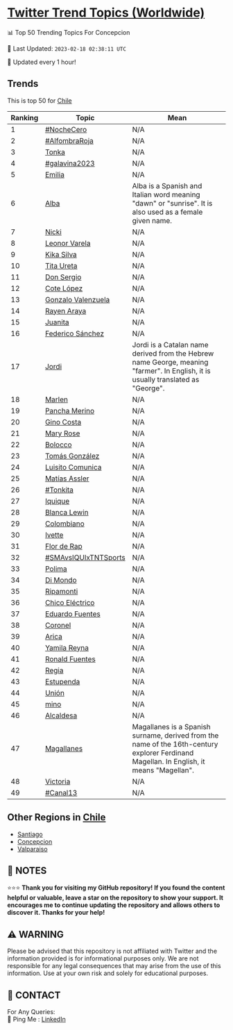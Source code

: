 [Twitter Trend Topics (Worldwide)](https://github.com/ErcinDedeoglu/Twitter-Trend-Topics)
==========


📊 Top 50 Trending Topics For Concepcion

📆 Last Updated: `2023-02-18 02:38:11 UTC`

🔧 Updated every 1 hour!


## Trends

This is top 50 for [Chile](</Chile>)

| Ranking | Topic | Mean |
| ------- | ------------ | ------------ |
| 1 | [#NocheCero](http://twitter.com/search?q=%23NocheCero) | N/A |
| 2 | [#AlfombraRoja](http://twitter.com/search?q=%23AlfombraRoja) | N/A |
| 3 | [Tonka](http://twitter.com/search?q=Tonka) | N/A |
| 4 | [#galavina2023](http://twitter.com/search?q=%23galavina2023) | N/A |
| 5 | [Emilia](http://twitter.com/search?q=Emilia) | N/A |
| 6 | [Alba](http://twitter.com/search?q=Alba) | Alba is a Spanish and Italian word meaning "dawn" or "sunrise". It is also used as a female given name. |
| 7 | [Nicki](http://twitter.com/search?q=Nicki) | N/A |
| 8 | [Leonor Varela](http://twitter.com/search?q=Leonor+Varela) | N/A |
| 9 | [Kika Silva](http://twitter.com/search?q=Kika+Silva) | N/A |
| 10 | [Tita Ureta](http://twitter.com/search?q=Tita+Ureta) | N/A |
| 11 | [Don Sergio](http://twitter.com/search?q=Don+Sergio) | N/A |
| 12 | [Cote López](http://twitter.com/search?q=Cote+L%c3%b3pez) | N/A |
| 13 | [Gonzalo Valenzuela](http://twitter.com/search?q=Gonzalo+Valenzuela) | N/A |
| 14 | [Rayen Araya](http://twitter.com/search?q=Rayen+Araya) | N/A |
| 15 | [Juanita](http://twitter.com/search?q=Juanita) | N/A |
| 16 | [Federico Sánchez](http://twitter.com/search?q=Federico+S%c3%a1nchez) | N/A |
| 17 | [Jordi](http://twitter.com/search?q=Jordi) | Jordi is a Catalan name derived from the Hebrew name George, meaning "farmer". In English, it is usually translated as "George". |
| 18 | [Marlen](http://twitter.com/search?q=Marlen) | N/A |
| 19 | [Pancha Merino](http://twitter.com/search?q=Pancha+Merino) | N/A |
| 20 | [Gino Costa](http://twitter.com/search?q=Gino+Costa) | N/A |
| 21 | [Mary Rose](http://twitter.com/search?q=Mary+Rose) | N/A |
| 22 | [Bolocco](http://twitter.com/search?q=Bolocco) | N/A |
| 23 | [Tomás González](http://twitter.com/search?q=Tom%c3%a1s+Gonz%c3%a1lez) | N/A |
| 24 | [Luisito Comunica](http://twitter.com/search?q=Luisito+Comunica) | N/A |
| 25 | [Matías Assler](http://twitter.com/search?q=Mat%c3%adas+Assler) | N/A |
| 26 | [#Tonkita](http://twitter.com/search?q=%23Tonkita) | N/A |
| 27 | [Iquique](http://twitter.com/search?q=Iquique) | N/A |
| 28 | [Blanca Lewin](http://twitter.com/search?q=Blanca+Lewin) | N/A |
| 29 | [Colombiano](http://twitter.com/search?q=Colombiano) | N/A |
| 30 | [Ivette](http://twitter.com/search?q=Ivette) | N/A |
| 31 | [Flor de Rap](http://twitter.com/search?q=Flor+de+Rap) | N/A |
| 32 | [#SMAvsIQUIxTNTSports](http://twitter.com/search?q=%23SMAvsIQUIxTNTSports) | N/A |
| 33 | [Polima](http://twitter.com/search?q=Polima) | N/A |
| 34 | [Di Mondo](http://twitter.com/search?q=Di+Mondo) | N/A |
| 35 | [Ripamonti](http://twitter.com/search?q=Ripamonti) | N/A |
| 36 | [Chico Eléctrico](http://twitter.com/search?q=Chico+El%c3%a9ctrico) | N/A |
| 37 | [Eduardo Fuentes](http://twitter.com/search?q=Eduardo+Fuentes) | N/A |
| 38 | [Coronel](http://twitter.com/search?q=Coronel) | N/A |
| 39 | [Arica](http://twitter.com/search?q=Arica) | N/A |
| 40 | [Yamila Reyna](http://twitter.com/search?q=Yamila+Reyna) | N/A |
| 41 | [Ronald Fuentes](http://twitter.com/search?q=Ronald+Fuentes) | N/A |
| 42 | [Regia](http://twitter.com/search?q=Regia) | N/A |
| 43 | [Estupenda](http://twitter.com/search?q=Estupenda) | N/A |
| 44 | [Unión](http://twitter.com/search?q=Uni%c3%b3n) | N/A |
| 45 | [mino](http://twitter.com/search?q=mino) | N/A |
| 46 | [Alcaldesa](http://twitter.com/search?q=Alcaldesa) | N/A |
| 47 | [Magallanes](http://twitter.com/search?q=Magallanes) | Magallanes is a Spanish surname, derived from the name of the 16th-century explorer Ferdinand Magellan. In English, it means "Magellan". |
| 48 | [Victoria](http://twitter.com/search?q=Victoria) | N/A |
| 49 | [#Canal13](http://twitter.com/search?q=%23Canal13) | N/A |



## Other Regions in [Chile](</Chile>)

* [Santiago](</Chile/Santiago.md>)
* [Concepcion](</Chile/Concepcion.md>)
* [Valparaiso](</Chile/Valparaiso.md>)



## 📝 NOTES

⭐⭐⭐ **Thank you for visiting my GitHub repository! If you found the content helpful or valuable, leave a star on the repository to show your support. It encourages me to continue updating the repository and allows others to discover it. Thanks for your help!**


## ⚠️ WARNING

Please be advised that this repository is not affiliated with Twitter and the information provided is for informational purposes only. We are not responsible for any legal consequences that may arise from the use of this information. Use at your own risk and solely for educational purposes.


## 📨 CONTACT

 For Any Queries:  
            🏓 Ping Me : [LinkedIn](https://www.linkedin.com/in/ercindedeoglu/)
